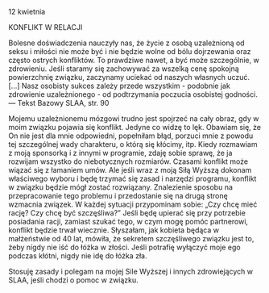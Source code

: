 12 kwietnia

KONFLIKT W RELACJI

 Bolesne doświadczenia nauczyły nas, że życie z osobą uzależnioną od seksu i miłości nie może być i nie będzie wolne od bólu dojrzewania oraz często ostrych konfliktów. To prawdziwe nawet, a być może szczególnie, w zdrowieniu. Jeśli staramy się zachowywać za wszelką cenę spokojną powierzchnię związku, zaczynamy uciekać od naszych własnych uczuć. [...] Nasz osobisty sukces zależy przede wszystkim - podobnie jak zdrowienie uzależnionego - od podtrzymania poczucia osobistej godności. — Tekst Bazowy SLAA, str. 90

 Mojemu uzależnionemu mózgowi trudno jest spojrzeć na cały obraz, gdy w moim związku pojawia się konflikt. Jedyne co widzę to lęk. Obawiam się, że On nie jest dla mnie odpowiedni, popełniłam błąd, porzuci mnie z powodu tej szczególnej wady charakteru, o którą się kłócimy, itp. Kiedy rozmawiam z moją sponsorką i z innymi w programie, zdaję sobie sprawę, że ja rozwijam wszystko do niebotycznych rozmiarów. Czasami konflikt może wiązać się z łamaniem umów. Ale jeśli wraz z moją Siłą Wyższą dokonam właściwego wyboru i będę trzymać się zasad i narzędzi programu, konflikt w związku będzie mógł zostać rozwiązany. Znalezienie sposobu na przepracowanie tego problemu i przedostanie się na drugą stronę wzmacnia związek. W każdej sytuacji przypominam sobie: „Czy chcę mieć rację? Czy chcę być szczęśliwa?” Jeśli będę upierać się przy potrzebie posiadania racji, zamiast szukać tego, w czym mogę pomóc partnerowi, konflikt będzie trwał wiecznie. Słyszałam, jak kobieta będąca w małżeństwie od 40 lat, mówiła, że sekretem szczęśliwego związku jest to, żeby nigdy nie iść do łóżka w złości. Jeśli potrafię wyłączyć moje ego podczas kłótni, nigdy nie idę do łóżka zła.

 Stosuję zasady i polegam na mojej Sile Wyższej i innych zdrowiejących w SLAA, jeśli chodzi o pomoc w związku.
